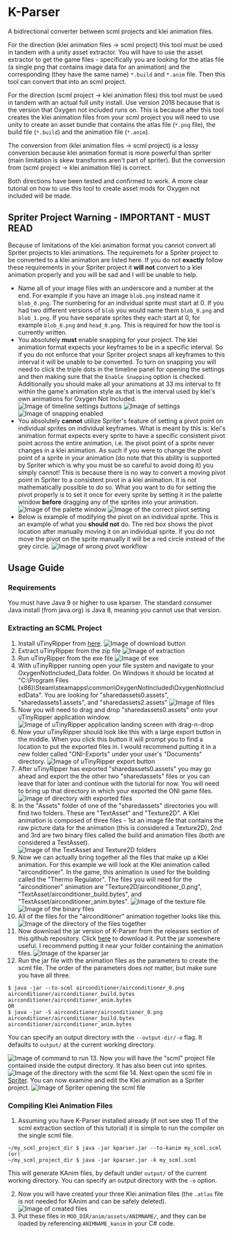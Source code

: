 # K-Parser

A bidirectional converter between scml projects and klei animation files.

For the direction (klei animation files -> scml project) this tool must be used in tandem with a unity asset extractor. You will have to use the asset extractor to get the game files - specifically you are looking for the
atlas file (a single png that contains image data for an animation) and the corresponding (they have the same name)
`*.build` and `*.anim` file. Then this tool can convert that into an scml project.

For the direction (scml project -> klei animation files) this tool must be used in tandem with an actual full unity
install. Use version 2018 because that is the version that Oxygen not included runs on. This is because after this
tool creates the klei animation files from your scml project you will need to use unity to create an asset bundle
that contains the atlas file (`*.png` file), the build file (`*.build`) and the animation file (`*.anim`).

The conversion from (klei animation files -> scml project) is a lossy conversion because klei animation format is more powerful than spriter (main limitation is skew transforms aren't part of spriter). But the conversion from (scml project -> klei animation file) is correct.

Both directions have been tested and confirmed to work. A more clear tutorial on how to use this tool to create asset mods for Oxygen not included will be made.

## Spriter Project Warning - IMPORTANT - MUST READ
Because of limitations of the klei animation format you cannot convert all Spriter projects to klei animations. The requiremets for a Spriter project to be converted to a klei animation are listed here. If you do not **exactly** follow these requirements in your Spriter project it **will not** convert to a klei animation properly and you will be sad and I will be unable to help.
* Name all of your image files with an underscore and a number at the end. For example if you have an image `blob.png` instead name it `blob_0.png`. The numbering for an individual sprite must start at 0. If you had two different versions of `blob` you would name them `blob_0.png` and `blob_1.png`. If you have separate sprites they each start at 0, for example `blob_0.png` and `head_0.png`. This is required for how the tool is currently written.
* You absolutely **must** enable snapping for your project. The klei animation format expects your keyframes to be in a specific interval. So if you do not enforce that your Spriter project snaps all keyframes to this interval it will be unable to be converted. To turn on snapping you will need to click the triple dots in the timeline panel for opening the settings and then making sure that the `Enable Snapping` option is checked. Additionally you should make all your animations at 33 ms interval to fit within the game's animation style as that is the interval used by klei's own animations for Oxygen Not Included.
![Image of timeline settings buttons](imgs/timeline_settings_buttons.png)
![Image of settings](imgs/timeline_settings_enable_snapping.png)
![Image of snapping enabled](imgs/snapping_enabled.png)
* You absolutely **cannot** utilize Spriter's feature of setting a pivot point on individual sprites on individual keyframes. What is meant by this is: klei's animation format expects every sprite to have a specific consistent pivot point across the entire animation, i.e. the pivot point of a sprite never changes in a klei animation. As such if you were to change the pivot point of a sprite in your animation (do note that this ability is supported by Spriter which is why you must be so careful to avoid doing it) you simply cannot! This is because there is no way to convert a moving pivot point in Spriter to a consistent pivot in a klei animation. It is not mathematically possible to do so. What you want to do for setting the pivot properly is to set it once for every sprite by setting it in the palette window **before** dragging any of the sprites into your animation.
![Image of the palette window](imgs/pivot_correct_0.png)
![Image of the correct pivot setting](imgs/pivot_correct_1.png)
* Below is example of modifying the pivot on an individual sprite. This is an example of what you **should not** do. The red box shows the pivot location after manually moving it on an individual sprite. If you do not move the pivot on the sprite manually it will be a red circle instead of the grey circle.
![Image of wrong pivot workflow](imgs/pivot_incorrect_0.png)

## Usage Guide

### Requirements

You must have Java 9 or higher to use kparser. The standard consumer Java install (from java.org) is Java 8, meaning you cannot use that version.

### Extracting an SCML Project

1. Install uTinyRipper from [here](https://github.com/mafaca/UtinyRipper).
![Image of download button](imgs/tut_step_0.png)
2. Extract uTinyRipper from the zip file
![Image of extraction](imgs/tut_step_1.png)
3. Run uTinyRipper from the exe file
![Image of exe](imgs/tut_step_2.png)
4. With uTinyRipper running open your file system and navigate to your OxygenNotIncluded_Data folder. On Windows it should be located at "C:\Program Files (x86)\Steam\steamapps\common\OxygenNotIncluded\OxygenNotIncludedData". You are looking for "sharedassets0.assets", "sharedassets1.assets", and "sharedassets2.assets"
![Image of files](imgs/tut_step_3.png)
5. Now you will need to drag and drop "sharedassets0.assets" onto your uTinyRipper application window.
![Image of uTinyRipper application landing screen with drag-n-drop](imgs/tut_step_4.png)
6. Now your uTinyRipper should look like this with a large export button in the middle. When you click this button it will prompt you to find a location to put the exported files in. I would recommend putting it in a new folder called "ONI-Exports" under your user's "Documents" directory.
![Image of uTinyRipper export button](imgs/tut_step_5.png)
7. After uTinyRipper has exported "sharedassets0.assets" you may go ahead and export the the other two "sharedassets" files or you can leave that for later and continue with the tutorial for now. You will need to bring up that directory in which your exported the ONI game files.
![Image of directory with exported files](imgs/tut_step_6.png)
8. In the "Assets" folder of one of the "sharedassets" directories you will find two folders. These are "TextAsset" and "Texture2D". A Klei animation is composed of three files - 1st an image file that contains the raw picture data for the animation (this is considered a Texture2D), 2nd and 3rd are two binary files called the build and animation files (both are considered a TextAsset).
![Image of the TextAsset and Texture2D folders](imgs/tut_step_7.png)
9. Now we can actually bring together all the files that make up a Klei animation. For this example we will look at the Klei animation called "airconditioner". In the game, this animation is used for the building called the "Thermo Regulator". The files you will need for the "airconditioner" animation are "Texture2D/airconditioner_0.png", "TextAsset/airconditioner_build.bytes", and "TextAsset/airconditioner_anim.bytes".
![Image of the texture file](imgs/tut_step_8a.png)
![Image of the binary files](imgs/tut_step_8b.png)
10. All of the files for the "airconditioner" animation together looks like this.
![Image of the directory of the files together](imgs/tut_step_9.png)
11. Now download the jar version of K-Parser from the releases section of this github repository. Click [here](https://github.com/daviscook477/kparser/releases) to download it. Put the jar somewhere useful. I recommend putting it near your folder containing the animation files.
![Image of the kparser jar](imgs/tut_step_10.png)
12. Run the jar file with the animation files as the parameters to create the scml file. The order of the parameters does *not* matter, but make sure you have all three.
```
$ java -jar --to-scml airconditioner/airconditioner_0.png airconditioner/airconditioner_build.bytes airconditioner/airconditioner_anim.bytes
OR
$ java -jar -S airconditioner/airconditioner_0.png airconditioner/airconditioner_build.bytes airconditioner/airconditioner_anim.bytes
```

You can specify an output directory with the `--output-dir/-o` flag. It defaults to `output/` at the current working directory.

![Image of command to run](imgs/tut_step_11.png)
13. Now you will have the "scml" project file contained inside the output directory. It has also been cut into sprites.
![Image of the directory with the scml file](imgs/tut_step_12.png)
14. Next open the scml file in [Spriter](https://brashmonkey.com/). You can now examine and edit the Klei animation as a Spriter project.
![Image of Spriter opening the scml file](imgs/tut_step_13.png)

### Compiling Klei Animation Files
1. Assuming you have K-Parser installed already (if not see step 11 of the scml extraction section of this tutorial) it is simple to run the compiler on the single scml file.
```asciidoc
~/my_scml_project_dir $ java -jar kparser.jar --to-kanim my_scml.scml
(or)
~/my_scml_project_dir $ java -jar kparser.jar -k my_scml.scml
```
This will generate KAnim files, by default under  `output/` of the current working directory. You can specify an output directory with the `-o` option.  

2. Now you will have created your three Klei animation files (the `.atlas` file is not needed for KAnim and can be safely deleted).
![Image of created files](imgs/new_build_results.png)
3. Put these files in `MOD_DIR/anim/assets/ANIMNAME/`, and they can be loaded by referencing `ANIMNAME_kanim` in your C# code.